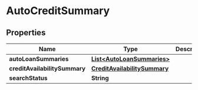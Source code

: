 

# AutoCreditSummary


## Properties

| Name | Type | Description | Notes |
|------------ | ------------- | ------------- | -------------|
|**autoLoanSummaries** | [**List&lt;AutoLoanSummaries&gt;**](AutoLoanSummaries.md) |  |  [optional] |
|**creditAvailabilitySummary** | [**CreditAvailabilitySummary**](CreditAvailabilitySummary.md) |  |  [optional] |
|**searchStatus** | **String** |  |  [optional] |



